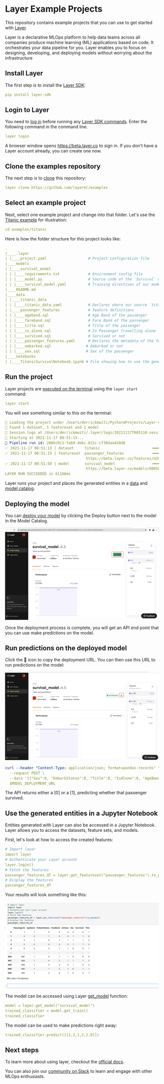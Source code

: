 # Layer Example Projects

This repository contains example projects that you can use to get started with [Layer](https://layer.co).

Layer is a declarative MLOps platform to help data teams across all companies produce machine learning (ML) applications based on code. It orchestrates your data pipeline for you. Layer enables you to focus on designing, developing, and deploying models without worrying about the infrastructure

## Install Layer
The first step is to install the [Layer SDK](https://docs.beta.layer.co/docs/installation):
```yaml
pip install layer-sdk
```
## Login to Layer
You need to [log in](https://docs.beta.layer.co/docs/manual/gettingstarted/log-in) before running any [Layer SDK commands](https://docs.beta.layer.co/docs/cli-commands). Enter the following command in the command line.
```yaml
layer login

```
A browser window opens https://beta.layer.co to sign in. If you don't have a Layer account already, you can create one now.
## Clone the examples repository
The next step is to [clone](https://docs.beta.layer.co/docs/cli-commands#clone) this repository:
```yaml
layer clone https://github.com/layerml/examples
```
## Select an example project
Next, select one example project and change into that folder. Let's use the [Titanic example](https://docs.beta.layer.co/docs/quickstart) for illustration: 
```yaml
cd examples/titanic
```
Here is how the folder structure for this project looks like:
```yaml
.
|____.layer
| |____project.yaml                   # Project configuration file
|____models
| |____survival_model
| | |____requirements.txt             # Environment config file
| | |____model.py                     # Source code of the `Survival` model
| | |____survival_model.yaml          # Training directives of our model
|____README.md
|____data
| |____titanic_data
| | |____titanic_data.yaml            # Declares where our source `titanic` dataset is
| |____passenger_features             # feature definitions
| | |____ageband.sql                  # Age Band of the passenger
| | |____fareband.sql                 # Fare Band of the passenger
| | |____title.sql                    # Title of the passenger
| | |____is_alone.sql                 # Is Passenger travelling alone
| | |____survived.sql                 # Survived or not
| | |____passenger_features.yaml      # Declares the metadata of the features above
| | |____embarked.sql                # Embarked or not
| | |____sex.sql                     # Sex of the passenger
|____notebooks
| |____TitanicSurvivalNotebook.ipynb # File showing how to use the generated entities in a notebook
```
## Run the project
Layer projects are [executed on the terminal](https://docs.beta.layer.co/docs/cli-commands#start) using the `layer start` command: 
```yaml
layer start
```
You will see something similar to this on the terminal: 
```yaml
📁 Loading the project under /Users/derrickmwiti/PycharmProjects/Layer-videos/examples/titanic
🔎 Found 1 dataset, 1 featureset and 1 model
📔 Session logs at /Users/derrickmwiti/.layer/logs/20211117T085110-session-42576901-fc60-49d7-9299-3909f19d7da7.log
💾 Starting at 2021-11-17 08:51:13...
🔵 Pipeline run id: 2086c0c2-fab9-4bbc-815c-cf30daa420d0
✅ 2021-11-17 08:51:13 | dataset     titanic                        ━━━━━━━━━━━━━━━━━━━━━━ DONE      [347ms]                                       
✅ 2021-11-17 08:51:15 | featureset  passenger_features             ━━━━━━━━━━━━━━━━━━━━━━ DONE      [34152ms]                                     
                                     https://beta.layer.co/features/420bf9a1-d114-4fed-ba4c-d37abf54e532                                           
✅ 2021-11-17 08:51:50 | model       survival_model                 ━━━━━━━━━━━━━━━━━━━━━━ DONE      [24019ms]                                     
                                     https://beta.layer.co/models/00050c3d-d6e1-4db0-9767-c5091309fcd3/trains/5def9683-5ccf-477e-b0b5-56d56d3b3623 
LAYER RUN SUCCEEDED in 61166ms

```
Layer runs your project and places the generated entities in a [data](https://docs.beta.layer.co/docs/data/data-catalog) and [model catalog](https://docs.beta.layer.co/docs/modelcatalog). 

## Deploying the model 
You can [deploy your model](https://docs.beta.layer.co/docs/quickstart#deploy-your-model) by clicking the Deploy button next to the model in the Model Catalog. 

![Deploy Model](images/deploy.png)

Once the deployment process is complete, you will get an
API end point that you can use make predictions on the model. 

## Run predictions on the deployed model 
Click the 🔗 icon to copy the deployment URL. You can then use this URL to run predictions on the model: 

![Deployment URL](images/deployment_url.png)

```yaml
curl --header "Content-Type: application/json; format=pandas-records" \
  --request POST \
  --data '[{"Sex":0, "EmbarkStatus":0, "Title":0, "IsAlone":0, "AgeBand":1, "FareBand":2}]' \
  $MODEL_DEPLOYMENT_URL
```

The API returns either a [0] or a [1], predicting whether that passenger survived.

## Use the generated entities in a Jupyter Notebook
Entities generated with Layer can also be accessed in a Jupyter Notebook. Layer allows you to access the datasets, feature sets, and models. 

First, let's look at how to access the created features: 
```yaml
# Import layer
import layer
# Authenticate your Layer account
layer.login()
# Fetch the features
passenger_features_df = layer.get_featureset("passenger_features").to_pandas()
# Display the features
passenger_features_df
```
Your results will look something like this:

![Fetch features](images/fetch_features.png)

The model can be accessed using Layer [get_model](https://docs.beta.layer.co/docs/sdk-library/layer-get-model) function:
```yaml
model = layer.get_model("survival_model")
trained_classifier = model.get_train()
trained_classifier
```
The model can be used to make predictions right away: 
```yaml
trained_classifier.predict([[2,2,1,2,1,0]])

```
## Next steps
To learn more about using layer, checkout the [official docs](https://docs.beta.layer.co/docs/). 

You can also join our [community on Slack](https://join.slack.com/t/layer-community/shared_invite/zt-o3cneq4y-5lGSZH~9NhOmBWQB4WAsJw) to learn and engage with other MLOps enthusiasts. 